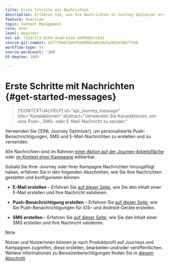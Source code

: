 ```yaml
---
title: Erste Schritte mit Nachrichten
description: Erfahren Sie, wie Sie Nachrichten in Journey Optimizer erstellen
feature: Overview
topic: Content Management
role: User
level: Beginner
exl-id: 712dc172-6c0d-4ce8-ba16-de99d65fc641
source-git-commit: b5f779a67dd4f5a08981a0d16d1a902e78b775d6
workflow-type: ht
source-wordcount: '160'
ht-degree: 100%

---
```


# Erste Schritte mit Nachrichten {#get-started-messages}

>[!CONTEXTUALHELP]
>id="ajo_journey_message"
>title="Kanalaktionen"
>abstract="Verwenden Sie Kanalaktionen, um eine Push-, SMS- oder E-Mail-Nachricht zu senden."

Verwenden Sie [!DNL Journey Optimizer], um personalisierte Push-Benachrichtigungen, SMS und E-Mail-Nachrichten zu erstellen und zu versenden.

Alle Nachrichten sind im Rahmen [einer Aktion auf der Journey-Arbeitsfläche](messages-in-journeys.md) oder [im Kontext einer Kampagne](messages-in-campaigns.md) editierbar.

Sobald Sie Ihrer Journey oder Ihrer Kampagne Nachrichten hinzugefügt haben, erfahren Sie in den folgenden Abschnitten, wie Sie Ihre Nachrichten gestalten und konfigurieren können:

* **E-Mail erstellen** – Erfahren Sie [auf dieser Seite](create-email.md), wie Sie den Inhalt einer E-Mail erstellen und Ihre Nachricht validieren.

* **Push-Benachrichtigung erstellen** – Erfahren Sie [auf dieser Seite](create-push.md), wie Sie Push-Benachrichtigungen für iOS- und Android-Geräte erstellen.

* **SMS erstellen** – Erfahren Sie [auf dieser Seite](create-sms.md), wie Sie den Inhalt einer SMS erstellen und Ihre Nachricht validieren.

>[!NOTE]
>
>Nutzer und Nutzerinnen können je nach Produktprofil auf Journeys und Kampagnen zugreifen, diese erstellen, bearbeiten und/oder veröffentlichen. Weitere Informationen zu Benutzerberechtigungen finden Sie in [diesem Abschnitt](../administration/permissions.md).
